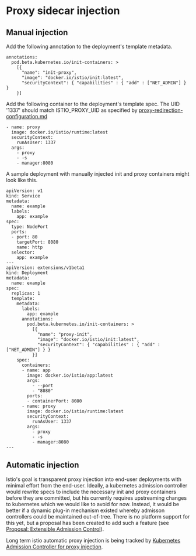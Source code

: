 # Proxy sidecar injection

## Manual injection

Add the following annotation to the deployment's template metadata.

```
annotations:
  pod.beta.kubernetes.io/init-containers: >
    [{
      "name": "init-proxy",
      "image": "docker.io/istio/init:latest",
      "securityContext": { "capabilities" : { "add" : ["NET_ADMIN"] } }
    }]
```
    
Add the following container to the deployment's template spec. The UID '1337' should match ISTIO_PROXY_UID as specified by [proxy-redirection-configuration.md](proxy-redirection-configuration.md )

```
- name: proxy
  image: docker.io/istio/runtime:latest
  securityContext:
    runAsUser: 1337
  args:
    - proxy
    - -s
    - manager:8080
```  

A sample deployment with manually injected init and proxy containers might look like this.

```
apiVersion: v1
kind: Service
metadata:
  name: example
  labels:
    app: example
spec:
  type: NodePort
  ports:
  - port: 80
    targetPort: 8080
    name: http
  selector:
    app: example
---
apiVersion: extensions/v1beta1
kind: Deployment
metadata:
  name: example
spec:
  replicas: 1
  template:
    metadata:
      labels:
        app: example
      annotations:
        pod.beta.kubernetes.io/init-containers: >
          [{
            "name": "proxy-init",
            "image": "docker.io/istio/init:latest",
            "securityContext": { "capabilities" : { "add" : ["NET_ADMIN"] } }
          }]
    spec:
      containers:
      - name: app
        image: docker.io/istio/app:latest
        args:
          - --port
          - "8080"
        ports:
        - containerPort: 8080
      - name: proxy
        image: docker.io/istio/runtime:latest
        securityContext:
          runAsUser: 1337
        args:
          - proxy
          - -s
          - manager:8080
---
```

## Automatic injection

Istio's goal is transparent proxy injection into end-user deployments with minimal effort from the end-user. Ideally, a kubernetes admission controller would rewrite specs to include the necessary init and proxy containers before they are committed, but his currently requires upstreaming changes to kubernetes which we would like to avoid for now. Instead, it would be better if a dynamic plug-in mechanism existed whereby admisson controllers could be maintained out-of-tree. There is no platform support for this yet, but a proposal has been created to add such a feature (see [Proposal: Extensible Admission Control](https://github.com/kubernetes/community/pull/132/)). 

Long term istio automatic proxy injection is being tracked by [Kubernetes Admission Controller for proxy injection](https://github.com/istio/manager/issues/57).


